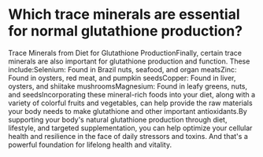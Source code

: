 # Which trace minerals are essential for normal glutathione production?

Trace Minerals from Diet for Glutathione ProductionFinally, certain trace minerals are also important for glutathione production and function. These include:Selenium: Found in Brazil nuts, seafood, and organ meatsZinc: Found in oysters, red meat, and pumpkin seedsCopper: Found in liver, oysters, and shiitake mushroomsMagnesium: Found in leafy greens, nuts, and seedsIncorporating these mineral-rich foods into your diet, along with a variety of colorful fruits and vegetables, can help provide the raw materials your body needs to make glutathione and other important antioxidants.By supporting your body's natural glutathione production through diet, lifestyle, and targeted supplementation, you can help optimize your cellular health and resilience in the face of daily stressors and toxins. And that's a powerful foundation for lifelong health and vitality.